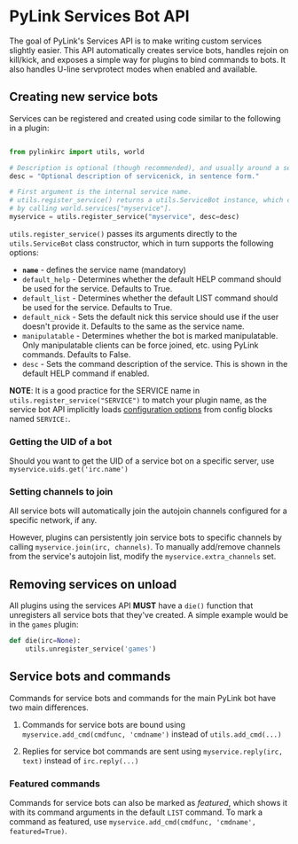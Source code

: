 # PyLink Services Bot API

The goal of PyLink's Services API is to make writing custom services slightly easier. This API automatically creates service bots, handles rejoin on kill/kick, and exposes a simple way for plugins to bind commands to bots. It also handles U-line servprotect modes when enabled and available.

## Creating new service bots

Services can be registered and created using code similar to the following in a plugin:

```python

from pylinkirc import utils, world

# Description is optional (though recommended), and usually around a sentence or two.
desc = "Optional description of servicenick, in sentence form."

# First argument is the internal service name.
# utils.register_service() returns a utils.ServiceBot instance, which can also be found
# by calling world.services["myservice"].
myservice = utils.register_service("myservice", desc=desc)
```

`utils.register_service()` passes its arguments directly to the `utils.ServiceBot` class constructor, which in turn supports the following options:

- **`name`** - defines the service name (mandatory)
- `default_help` - Determines whether the default HELP command should be used for the service. Defaults to True.
- `default_list` - Determines whether the default LIST command should be used for the service. Defaults to True.
- `default_nick` - Sets the default nick this service should use if the user doesn't provide it. Defaults to the same as the service name.
- `manipulatable` - Determines whether the bot is marked manipulatable. Only manipulatable clients can be force joined, etc. using PyLink commands. Defaults to False.
- `desc` - Sets the command description of the service. This is shown in the default HELP command if enabled.

**NOTE**: It is a good practice for the SERVICE name in `utils.register_service("SERVICE")` to match your plugin name, as the service bot API implicitly loads [configuration options](../advanced-services-config.md) from config blocks named `SERVICE:`.

### Getting the UID of a bot

Should you want to get the UID of a service bot on a specific server, use `myservice.uids.get('irc.name')`

### Setting channels to join

All service bots will automatically join the autojoin channels configured for a specific network, if any.

However, plugins can persistently join service bots to specific channels by calling `myservice.join(irc, channels)`. To manually add/remove channels from the service's autojoin list, modify the `myservice.extra_channels` set.

## Removing services on unload

All plugins using the services API **MUST** have a `die()` function that unregisters all service bots that they've created. A simple example would be in the `games` plugin:

```python
def die(irc=None):
    utils.unregister_service('games')
```

## Service bots and commands

Commands for service bots and commands for the main PyLink bot have two main differences.

1) Commands for service bots are bound using `myservice.add_cmd(cmdfunc, 'cmdname')` instead of `utils.add_cmd(...)`

2) Replies for service bot commands are sent using `myservice.reply(irc, text)` instead of `irc.reply(...)`

### Featured commands

Commands for service bots can also be marked as *featured*, which shows it with its command arguments in the default `LIST` command. To mark a command as featured, use `myservice.add_cmd(cmdfunc, 'cmdname', featured=True)`.
